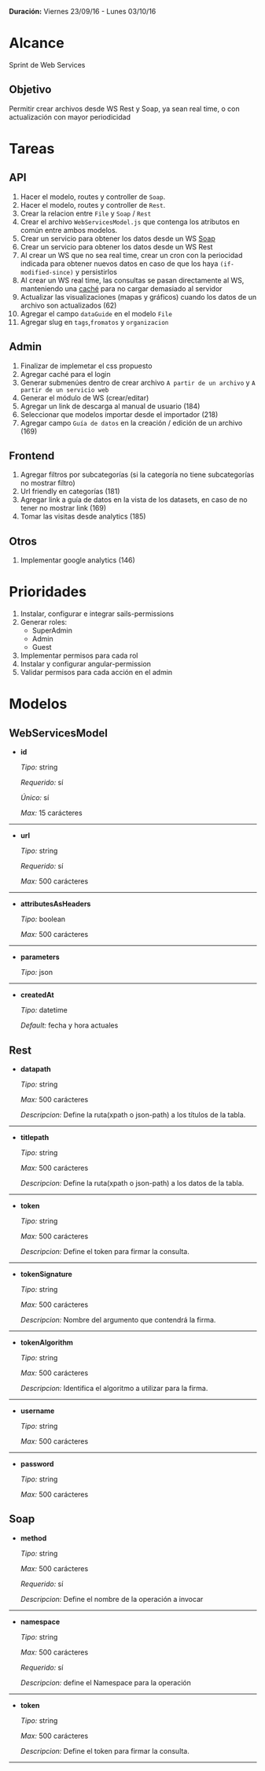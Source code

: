 **Duración:** Viernes 23/09/16 - Lunes 03/10/16

# Alcance
Sprint de Web Services

## Objetivo
Permitir crear archivos desde WS Rest y Soap, ya sean real time, o con actualización con mayor periodicidad

# Tareas

## API
1. Hacer el modelo, routes y controller de `Soap`.
2. Hacer el modelo, routes y controller de `Rest`.
3. Crear la relacion entre `File` y `Soap` / `Rest`
4. Crear el archivo `WebServicesModel.js` que contenga los atributos en común entre ambos modelos.
5. Crear un servicio para obtener los datos desde un WS [Soap](https://github.com/vpulim/node-soap)
6. Crear un servicio para obtener los datos desde un WS Rest
7. Al crear un WS que no sea real time, crear un cron con la periocidad indicada para obtener nuevos datos
 en caso de que los haya `(if-modified-since)` y persistirlos
8. Al crear un WS real time, las consultas se pasan directamente al WS,
 manteniendo una [caché](https://github.com/ptarjan/node-cache) para no cargar demasiado al servidor
9. Actualizar las visualizaciones (mapas y gráficos) cuando los datos de un archivo son actualizados (62)
10. Agregar el campo `dataGuide` en el modelo `File`
11. Agregar slug en `tags`,`fromatos` y `organizacion`

## Admin
1. Finalizar de implemetar el css propuesto
2. Agregar caché para el login
3. Generar submenúes dentro de crear archivo `A partir de un archivo` y `A partir de un servicio web`
4. Generar el módulo de WS (crear/editar)
5. Agregar un link de descarga al manual de usuario (184)
6. Seleccionar que modelos importar desde el importador (218)
7. Agregar campo `Guía de datos` en la creación / edición de un archivo (169)

## Frontend
1. Agregar filtros por subcategorías (si la categoría no tiene subcategorías no mostrar filtro)
2. Url friendly en categorías (181)
3. Agregar link a guía de datos en la vista de los datasets, en caso de no tener no mostrar link (169)
4. Tomar las visitas desde analytics (185)

## Otros
1. Implementar google analytics (146)

# Prioridades
1. Instalar, configurar e integrar sails-permissions
2. Generar roles:
    - SuperAdmin
    - Admin
    - Guest
3. Implementar permisos para cada rol
4. Instalar y configurar angular-permission
5. Validar permisos para cada acción en el admin


# Modelos

## WebServicesModel

- **id**

    *Tipo:* string

    *Requerido:* sí

    *Único:* sí

    *Max:* 15 carácteres

---

- **url**

    *Tipo:* string

    *Requerido:* sí

    *Max:* 500 carácteres

---

- **attributesAsHeaders**

    *Tipo:* boolean

    *Max:* 500 carácteres

---

- **parameters**

    *Tipo:* json

---

- **createdAt**

    *Tipo:* datetime

    *Default:* fecha y hora actuales


## Rest

- **datapath**

    *Tipo:* string

    *Max:* 500 carácteres

    *Descripcion:* Define la ruta(xpath o json-path) a los títulos de la tabla.

---

- **titlepath**

    *Tipo:* string

    *Max:* 500 carácteres

    *Descripcion:* Define la ruta(xpath o json-path) a los datos de la tabla.

---

- **token**

    *Tipo:* string

    *Max:* 500 carácteres

    *Descripcion:* Define el token para firmar la consulta.

---

- **tokenSignature**

    *Tipo:* string

    *Max:* 500 carácteres

    *Descripcion:* Nombre del argumento que contendrá la firma.

---

- **tokenAlgorithm**

    *Tipo:* string

    *Max:* 500 carácteres

    *Descripcion:* Identifica el algoritmo a utilizar para la firma.

---

- **username**

    *Tipo:* string

    *Max:* 500 carácteres

---

- **password**

    *Tipo:* string

    *Max:* 500 carácteres


## Soap

- **method**

    *Tipo:* string

    *Max:* 500 carácteres

    *Requerido:* sí

    *Descripcion:* Define el nombre de la operación a invocar

---

- **namespace**

    *Tipo:* string

    *Max:* 500 carácteres

    *Requerido:* sí

    *Descripcion:* define el Namespace para la operación

---

- **token**

    *Tipo:* string

    *Max:* 500 carácteres

    *Descripcion:* Define el token para firmar la consulta.

---